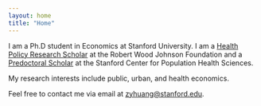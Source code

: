 ```yaml
---
layout: home
title: "Home"
---
```


I am a Ph.D student in Economics at Stanford University. I am a [Health Policy Research Scholar](https://healthpolicyresearch-scholars.org) at the Robert Wood Johnson Foundation and a [Predoctoral Scholar](https://med.stanford.edu/phs/about/people/postdocs.html) at the Stanford Center for Population Health Sciences.

My research interests include public, urban, and health economics.

Feel free to contact me via email at [zyhuang@stanford.edu](mailto:zyhuang@stanford.edu).